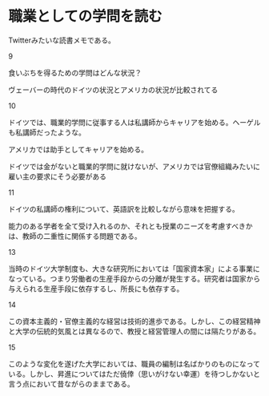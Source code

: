 # 職業としての学問を読む

Twitterみたいな読書メモである。

9

食いぶちを得るための学問はどんな状況？

ヴェーバーの時代のドイツの状況とアメリカの状況が比較されてる

10

ドイツでは、職業的学問に従事する人は私講師からキャリアを始める。ヘーゲルも私講師だったような。

アメリカでは助手としてキャリアを始める。

ドイツでは金がないと職業的学問に就けないが、アメリカでは官僚組織みたいに雇い主の要求にそう必要がある

11

ドイツの私講師の権利について、英語訳を比較しながら意味を把握する。

能力のある学者を全て受け入れるのか、それとも授業のニーズを考慮すべきかは、教師の二重性に関係する問題である。

13

当時のドイツ大学制度も、大きな研究所においては「国家資本家」による事業になっている。つまり労働者の生産手段からの分離が発生する。研究者は国家から与えられる生産手段に依存するし、所長にも依存する。

14

この資本主義的・官僚主義的な経営は技術的進歩である。しかし、この経営精神と大学の伝統的気風とは異なるので、教授と経営管理人の間には隔たりがある。

15

このような変化を遂げた大学においては、職員の編制は名ばかりのものになっている。しかし、昇進についてはただ僥倖（思いがけない幸運）を待つしかないと言う点において昔ながらのままである。
